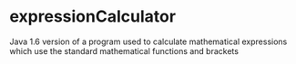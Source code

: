 expressionCalculator
====================

Java 1.6 version of a program used to calculate mathematical expressions which use the standard mathematical functions and brackets
